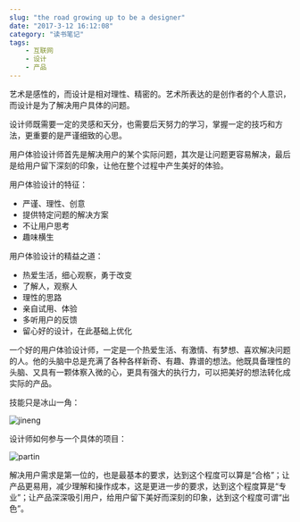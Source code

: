 ```yaml
---
slug: "the road growing up to be a designer"
date: "2017-3-12 16:12:08"
category: "读书笔记"
tags:
    - 互联网
    - 设计
    - 产品
---
```

艺术是感性的，而设计是相对理性、精密的。艺术所表达的是创作者的个人意识，而设计是为了解决用户具体的问题。

设计师既需要一定的灵感和天分，也需要后天努力的学习，掌握一定的技巧和方法，更重要的是严谨细致的心思。

用户体验设计师首先是解决用户的某个实际问题，其次是让问题更容易解决，最后是给用户留下深刻的印象，让他在整个过程中产生美好的体验。

用户体验设计的特征：

- 严谨、理性、创意
- 提供特定问题的解决方案
- 不让用户思考
- 趣味横生

用户体验设计的精益之道：

- 热爱生活，细心观察，勇于改变
- 了解人，观察人
- 理性的思路
- 亲自试用、体验
- 多听用户的反馈
- 留心好的设计，在此基础上优化

一个好的用户体验设计师，一定是一个热爱生活、有激情、有梦想、喜欢解决问题的人。他的头脑中总是充满了各种各样新奇、有趣、靠谱的想法。他既具备理性的头脑、又具有一颗体察入微的心，更具有强大的执行力，可以把美好的想法转化成实际的产品。

技能只是冰山一角：

![jineng](/images/jineng.png)

设计师如何参与一个具体的项目：

![partin](/images/partin.png)

解决用户需求是第一位的，也是最基本的要求，达到这个程度可以算是“合格”；让产品更易用，减少理解和操作成本，这是更进一步的要求，达到这个程度算是“专业”；让产品深深吸引用户，给用户留下美好而深刻的印象，达到这个程度可谓“出色”。